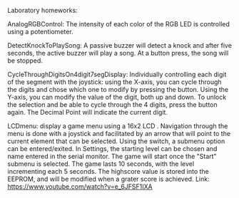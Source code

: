 Laboratory homeworks:

AnalogRGBControl: The intensity of each color of the RGB LED is controlled using a potentiometer.

DetectKnockToPlaySong: A passive buzzer will detect a knock  and after five seconds, the active buzzer will play a song. At a button press, the song will be stopped.

CycleThroughDigitsOn4digit7segDisplay: Individually controlling each digit of the segment with the joystick: using the X-axis, you can cycle through the digits and chose which one to modify by pressing the button. Using the Y-axis, you can modify the value of the digit, both up and down. To unlock the selection and be able to cycle through the 4 digits, press the button again. The Decimal Point will indicate the current digit.

LCDmenu: display a game menu using a 16x2 LCD . Navigation through the menu is done with a joystick  and facilitated by an arrow that will point to the current element that can be selected. Using the switch, a submenu option can be entered/exited. In Settings, the starting level can be chosen and name entered in the serial monitor. The game will start once the "Start" submenu is selected. The game lasts 10 seconds, with the level incrementing each 5 seconds. The highscore value is stored into the EEPROM, and will be modified when a grater score is achieved.
Link: https://www.youtube.com/watch?v=e_6JFSF1IXA
 
